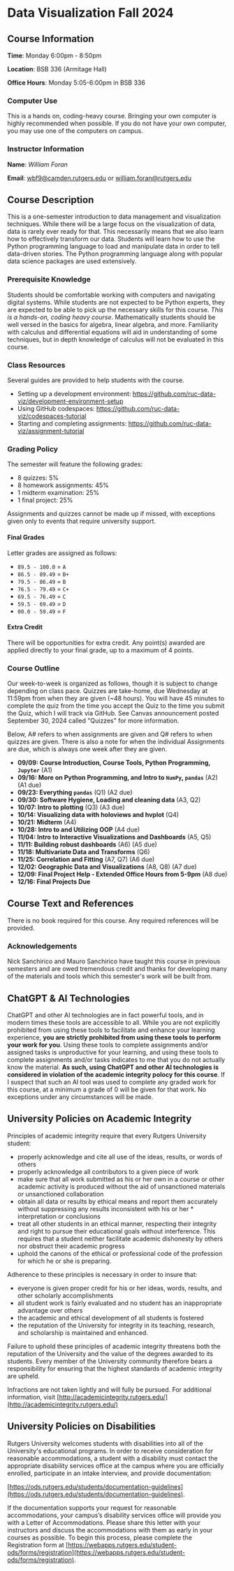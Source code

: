 # Data Visualization Fall 2024

## Course Information

**Time**: Monday 6:00pm - 8:50pm

**Location**: BSB 336 (Armitage Hall)

**Office Hours**: Monday 5:05-6:00pm in BSB 336

### Computer Use
This is a hands on, coding-heavy course. Bringing your own computer is highly recommended when possible. If you do not have your own computer, you may use one of the computers on campus.

### Instructor Information

**Name**: *William Foran*


**Email**: wbf9@camden.rutgers.edu or william.foran@rutgers.edu

## Course Description

This is a one-semester introduction to data management and visualization techniques. While there will be a large focus on the visualization of data, data is rarely ever ready for that. This necessarily means that we also learn how to effectively transform our data. Students will learn how to use the Python programming language to load and manipulate data in order to tell data-driven stories. The Python programming language along with popular data science packages are used extensively.

### Prerequisite Knowledge

Students should be comfortable working with computers and navigating digital systems. While students are not expected to be Python experts, they are expected to be able to pick up the necessary skills for this course. *This is a hands-on, coding heavy course*. Mathematically students should be well versed in the basics for algebra, linear algebra, and more. Familiarity with calculus and differential equations will aid in understanding of some techniques, but in depth knowledge of calculus will not be evaluated in this course.

### Class Resources
Several guides are provided to help students with the course.

* Setting up a development environment: https://github.com/ruc-data-viz/development-environment-setup
* Using GitHub codespaces: https://github.com/ruc-data-viz/codespaces-tutorial
* Starting and completing assignments: https://github.com/ruc-data-viz/assignment-tutorial

### Grading Policy

The semester will feature the following grades:

* 8 quizzes: 5%
* 8 homework assignments: 45%
* 1 midterm examination: 25%
* 1 final project: 25%

Assignments and quizzes cannot be made up if missed, with exceptions given only to events that require university support.

#### Final Grades

Letter grades are assigned as follows:

* `89.5 - 100.0` = `A`
* `86.5 - 89.49` = `B+`
* `79.5 - 86.49` = `B`
* `76.5 - 79.49` = `C+`
* `69.5 - 76.49` = `C`
* `59.5 - 69.49` = `D`
* `00.0 - 59.49` = `F`

#### Extra Credit

There will be opportunities for extra credit. Any point(s) awarded are applied directly to your final grade, up to a maximum of 4 points.

### Course Outline

Our week-to-week is organized as follows, though it is subject to change depending on class pace. Quizzes are take-home, due Wednesday at 11:59pm from when they are given (~48 hours). You will have 45 minutes to complete the quiz from the time you accept the Quiz to the time you submit the Quiz, which I will track via GitHub. See Canvas announcement posted September 30, 2024 called "Quizzes" for more information.

Below, A# refers to when assignments are given and Q# refers to when quizzes are given. There is also a note for when the individual Assignments are due, which is always one week after they are given.

* **09/09: Course Introduction, Course Tools, Python Programming, `Jupyter`** (A1)
* **09/16: More on Python Programming, and Intro to `NumPy`, `pandas`** (A2) (A1 due)
* **09/23: Everything `pandas`** (Q1) (A2 due)
* **09/30: Software Hygiene, Loading and cleaning data** (A3, Q2)
* **10/07: Intro to plotting** (Q3) (A3 due)
* **10/14: Visualizing data with holoviews and hvplot** (Q4)
* **10/21: Midterm** (A4)
* **10/28: Intro to and Utilizing OOP** (A4 due)
* **11/04: Intro to Interactive Visualizations and Dashboards** (A5, Q5)
* **11/11: Building robust dashboards** (A6) (A5 due)
* **11/18: Multivariate Data and Transforms** (Q6)
* **11/25: Correlation and Fitting** (A7, Q7) (A6 due)
* **12/02: Geographic Data and Visualizations** (A8, Q8) (A7 due)
* **12/09: Final Project Help - Extended Office Hours from 5-9pm** (A8 due)
* **12/16: Final Projects Due**

## Course Text and References
There is no book required for this course. Any required references will be provided.

### Acknowledgements
Nick Sanchirico and Mauro Sanchirico have taught this course in previous semesters and are owed tremendous credit and thanks for developing many of the materials and tools which this semester's work will be built from.

## ChatGPT & AI Technologies

ChatGPT and other AI technologies are in fact powerful tools, and in modern times these tools are accessible to all. While you are not explicitly prohibited from using these tools to facilitate and enhance your learning experience, **you are strictly prohibited from using these tools to perform your work for you**. Using these tools to complete assignments and/or assigned tasks is unproductive for your learning, and using these tools to complete assignments and/or tasks indicates to me that you do not actually know the material. **As such, using ChatGPT and other AI technologies is considered in violation of the academic integrity polocy for this course**. If I suspect that such an AI tool was used to complete any graded work for this course, at a minimum a grade of 0 will be given for that work. No exceptions under any circumstances will be made.

## University Policies on Academic Integrity

Principles of academic integrity require that every Rutgers University student:

* properly acknowledge and cite all use of the ideas, results, or words of others
* properly acknowledge all contributors to a given piece of work
* make sure that all work submitted as his or her own in a course or other academic activity is produced without the aid of unsanctioned materials or unsanctioned collaboration
* obtain all data or results by ethical means and report them accurately without suppressing any results inconsistent with his or her * interpretation or conclusions
* treat all other students in an ethical manner, respecting their integrity and right to pursue their educational goals without interference. This requires that a student neither facilitate academic dishonesty by others nor obstruct their academic progress
* uphold the canons of the ethical or professional code of the profession for which he or she is preparing.

Adherence to these principles is necessary in order to insure that:

* everyone is given proper credit for his or her ideas, words, results, and other scholarly accomplishments
* all student work is fairly evaluated and no student has an inappropriate advantage over others
* the academic and ethical development of all students is fostered
* the reputation of the University for integrity in its teaching, research, and scholarship is maintained and enhanced.

Failure to uphold these principles of academic integrity threatens both the reputation of the University and the value of the degrees awarded to its students. Every member of the University community therefore bears a responsibility for ensuring that the highest standards of academic integrity are upheld.

Infractions are not taken lightly and will fully be pursued. For additional information, visit [http://academicintegrity.rutgers.edu/](http://academicintegrity.rutgers.edu/)

## University Policies on Disabilities

Rutgers University welcomes students with disabilities into all of the University's educational programs. In order to receive consideration for reasonable accommodations, a student with a disability must contact the appropriate disability services office at the campus where you are officially enrolled, participate in an intake interview, and provide documentation:

[https://ods.rutgers.edu/students/documentation-guidelines](https://ods.rutgers.edu/students/documentation-guidelines).

If the documentation supports your request for reasonable accommodations, your campus’s disability services office will provide you with a Letter of Accommodations. Please share this letter with your instructors and discuss the accommodations with them as early in your courses as possible. To begin this process, please complete the Registration form at [https://webapps.rutgers.edu/student-ods/forms/registration](https://webapps.rutgers.edu/student-ods/forms/registration).
